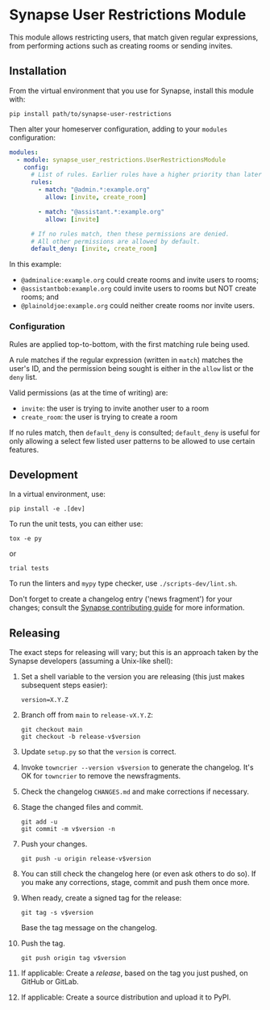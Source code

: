 # Synapse User Restrictions Module

This module allows restricting users, that match given regular expressions,
from performing actions such as creating rooms or sending invites.


## Installation

From the virtual environment that you use for Synapse, install this module with:
```shell
pip install path/to/synapse-user-restrictions
```

Then alter your homeserver configuration, adding to your `modules` configuration:
```yaml
modules:
  - module: synapse_user_restrictions.UserRestrictionsModule
    config:
      # List of rules. Earlier rules have a higher priority than later rules.
      rules:
        - match: "@admin.*:example.org"
          allow: [invite, create_room]

        - match: "@assistant.*:example.org"
          allow: [invite]

      # If no rules match, then these permissions are denied.
      # All other permissions are allowed by default.
      default_deny: [invite, create_room]
```

In this example:
- `@adminalice:example.org` could create rooms and invite users to
rooms;
- `@assistantbob:example.org` could invite users to rooms but NOT create rooms;
and
- `@plainoldjoe:example.org` could neither create rooms nor invite users.

### Configuration

Rules are applied top-to-bottom, with the first matching rule being used.

A rule matches if the regular expression (written in `match`) matches the user's ID,
and the permission being sought is either in the `allow` list or the `deny` list.

Valid permissions (as at the time of writing) are:

- `invite`: the user is trying to invite another user to a room
- `create_room`: the user is trying to create a room

If no rules match, then `default_deny` is consulted;
`default_deny` is useful for only allowing a select few listed user patterns to
be allowed to use certain features.


## Development

In a virtual environment, use:
```shell
pip install -e .[dev]
```

To run the unit tests, you can either use:
```shell
tox -e py
```
or
```shell
trial tests
```

To run the linters and `mypy` type checker, use `./scripts-dev/lint.sh`.

Don't forget to create a changelog entry ('news fragment') for your changes; consult
the [Synapse contributing guide][synapse_changelog_help] for more information.

[synapse_changelog_help]: https://matrix-org.github.io/synapse/latest/development/contributing_guide.html#changelog


## Releasing

The exact steps for releasing will vary; but this is an approach taken by the
Synapse developers (assuming a Unix-like shell):

 1. Set a shell variable to the version you are releasing (this just makes
    subsequent steps easier):
    ```shell
    version=X.Y.Z
    ```

 2. Branch off from `main` to `release-vX.Y.Z`:
    ```shell
    git checkout main
    git checkout -b release-v$version
    ```

 3. Update `setup.py` so that the `version` is correct.

 4. Invoke `towncrier --version v$version` to generate the changelog.
    It's OK for `towncrier` to remove the newsfragments.

 5. Check the changelog `CHANGES.md` and make corrections if necessary.

 6. Stage the changed files and commit.
    ```shell
    git add -u
    git commit -m v$version -n
    ```

 7. Push your changes.
    ```shell
    git push -u origin release-v$version
    ```

 8. You can still check the changelog here (or even ask others to do so).
    If you make any corrections, stage, commit and push them once more.

 9. When ready, create a signed tag for the release:
    ```shell
    git tag -s v$version
    ```
    Base the tag message on the changelog.

10. Push the tag.
    ```shell
    git push origin tag v$version
    ```

11. If applicable:
    Create a *release*, based on the tag you just pushed, on GitHub or GitLab.

12. If applicable:
    Create a source distribution and upload it to PyPI.
